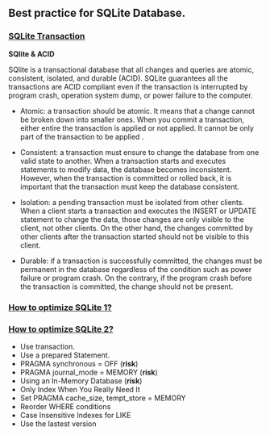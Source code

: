 ## Best practice for SQLite Database.
### [**SQLite Transaction**](http://www.sqlitetutorial.net/sqlite-transaction/)

**SQlite & ACID**

SQlite is a transactional database that all changes and queries are atomic, consistent, isolated, and durable (ACID). SQLite guarantees all the transactions are ACID compliant even if the transaction is interrupted by program crash, operation system dump, or power failure to the computer.

- Atomic: a transaction should be atomic. It means that a change cannot be broken down into smaller ones. When you commit a transaction, either entire the transaction is applied or not applied. It cannot be only part of the transaction to be applied .

- Consistent: a transaction must ensure to change the database from one valid state to another. When a transaction starts and executes statements to modify data, the database becomes inconsistent. However, when the transaction is committed or rolled back, it is important that the transaction must keep the database consistent.

- Isolation: a pending transaction must be isolated from other clients. When a client starts a transaction and executes the INSERT or UPDATE statement to change the data, those changes are only visible to the client, not other clients. On the other hand, the changes committed by other clients after the transaction started should not be visible to this client.

- Durable: if a transaction is successfully committed, the changes must be permanent in the database regardless of the condition such as power failure or program crash. On the contrary, if the program crash before the transaction is committed, the change should not be present.

### [**How to optimize SQLite 1?**](http://www.whoishostingthis.com/compare/sqlite/optimize/)
### [How to optimize SQLite 2?](https://stackoverflow.com/questions/1711631/improve-insert-per-second-performance-of-sqlite)

- Use transaction.
- Use a prepared Statement.
- PRAGMA synchronous = OFF (**risk**)
- PRAGMA journal_mode = MEMORY (**risk**)
- Using an In-Memory Database (**risk**)
- Only Index When You Really Need It
- Set PRAGMA cache_size, tempt_store = MEMORY
- Reorder WHERE conditions 
- Case Insensitive Indexes for LIKE
- Use the lastest version
